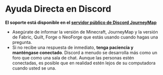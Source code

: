 # **Ayuda Directa en Discord**

**El soporte está disponible en el [servidor público de Discord JourneyMap](https://discord.gg/eP8gE69)**

- Asegúrate de informar la versión de Minecraft, JourneyMap y la versión de Fabric, Quilt, Forge o NeoForge que estás usando cuando hagas una pregunta.
- Si no recibe una respuesta de inmediato, **tenga paciencia y manténgase conectado**. Discord a menudo se desarrolla más como un foro que como una sala de chat. Aunque las personas estén conectadas, es posible que en realidad estén lejos de su computadora cuando usted se una.
